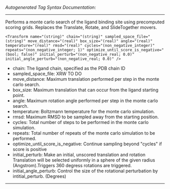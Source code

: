 _Autogenerated Tag Syntax Documentation:_

---
Performs a monte carlo search of the ligand binding site using precomputed scoring grids. Replaces the Translate, Rotate, and SlideTogether movers.

```
<Transform name="(string)" chain="(string)" sampled_space_file="(string)" move_distance="(real)" box_size="(real)" angle="(real)" temperature="(real)" rmsd="(real)" cycles="(non_negative_integer)" repeats="(non_negative_integer; 1)" optimize_until_score_is_negative="(bool; false)" initial_perturb="(non_negative_real; 0.0)" initial_angle_perturb="(non_negative_real; 0.0)" />
```

-   chain: The ligand chain, specified as the PDB chain ID
-   sampled_space_file: XRW TO DO
-   move_distance: Maximum translation performed per step in the monte carlo search.
-   box_size: Maximum translation that can occur from the ligand starting point.
-   angle: Maximum rotation angle performed per step in the monte carlo search.
-   temperature: Boltzmann temperature for the monte carlo simulation.
-   rmsd: Maximum RMSD to be sampled away from the starting position.
-   cycles: Total number of steps to be performed in the monte carlo simulation.
-   repeats: Total number of repeats of the monte carlo simulation to be performed.
-   optimize_until_score_is_negative: Continue sampling beyond "cycles" if score is positive
-   initial_perturb: Make an initial, unscored translation and rotation Translation will be selected uniformly in a sphere of the given radius (Angstrom).Triggers 360 degress rotations are triggered.
-   initial_angle_perturb: Control the size of the rotational perturbation by intitial_perturb. (Degrees)

---
